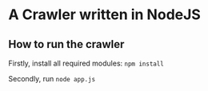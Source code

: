 # A Crawler written in NodeJS



## How to run the crawler
Firstly, install all required modules: `npm install` <br>

Secondly, run `node app.js` 